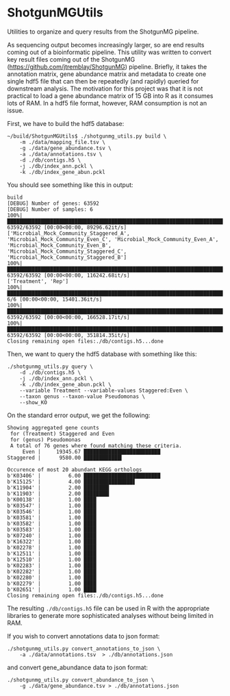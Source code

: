 # ShotgunMGUtils
Utilities to organize and query results from the ShotgunMG pipeline.

As sequencing output becomes increasingly larger, so are end results coming out of a bioinformatic pipeline. This utility was written to convert key result files coming out of the ShotgunMG (https://github.com/jtremblay/ShotgunMG) pipeline. Briefly, it takes the annotation matrix, gene abundance matrix and metadata to create one single hdf5 file that can then be repeatedly (and rapidly) queried for downstream analysis. The motivation for this project was that it is not practical to load a gene abundance matrix of 15 GB into R as it consumes lots of RAM. In a hdf5 file format, however, RAM consumption is not an issue.

First, we have to build the hdf5 database:
```
~/build/ShotgunMGUtils$ ./shotgunmg_utils.py build \
    -m ./data/mapping_file.tsv \
    -g ./data/gene_abundance.tsv \
    -a ./data/annotations.tsv \
    -d ./db/contigs.h5 \
    -j ./db/index_ann.pckl \
    -k ./db/index_gene_abun.pckl
```
You should see something like this in output:
```
build
[DEBUG] Number of genes: 63592
[DEBUG] Number of samples: 6
100%|████████████████████████████████████████████████████████████████████████████████████████████████████████████████████████████████████████████████████████████████████████████████████████████████| 63592/63592 [00:00<00:00, 89296.62it/s]
['Microbial_Mock_Community_Staggered_A', 'Microbial_Mock_Community_Even_C', 'Microbial_Mock_Community_Even_A', 'Microbial_Mock_Community_Even_B', 'Microbial_Mock_Community_Staggered_C', 'Microbial_Mock_Community_Staggered_B']
100%|███████████████████████████████████████████████████████████████████████████████████████████████████████████████████████████████████████████████████████████████████████████████████████████████| 63592/63592 [00:00<00:00, 116242.68it/s]
['Treatment', 'Rep']
100%|████████████████████████████████████████████████████████████████████████████████████████████████████████████████████████████████████████████████████████████████████████████████████████████████████████| 6/6 [00:00<00:00, 15401.36it/s]
100%|███████████████████████████████████████████████████████████████████████████████████████████████████████████████████████████████████████████████████████████████████████████████████████████████| 63592/63592 [00:00<00:00, 166528.17it/s]
100%|███████████████████████████████████████████████████████████████████████████████████████████████████████████████████████████████████████████████████████████████████████████████████████████████| 63592/63592 [00:00<00:00, 351814.35it/s]
Closing remaining open files:./db/contigs.h5...done
```
Then, we want to query the hdf5 database with something like this:
```
./shotgunmg_utils.py query \
    -d ./db/contigs.h5 \
    -j ./db/index_ann.pckl \
    -k ./db/index_gene_abun.pckl \
    --variable Treatment --variable-values Staggered:Even \
    --taxon genus --taxon-value Pseudomonas \
    --show_KO
```
On the standard error output, we get the following:
```
Showing aggregated gene counts 
 for (Treatment) Staggered and Even
 for (genus) Pseudomonas
 A total of 76 genes where found matching these criteria.
     Even |     19345.67 █████████████████████████
Staggered |      9580.00 ████████████▍

Occurence of most 20 abundant KEGG orthologs
b'K03406' |         6.00 █████████████████████████
b'K15125' |         4.00 ████████████████▋
b'K11904' |         2.00 ████████▎
b'K11903' |         2.00 ████████▎
b'K00138' |         1.00 ████▏
b'K03547' |         1.00 ████▏
b'K03546' |         1.00 ████▏
b'K03581' |         1.00 ████▏
b'K03582' |         1.00 ████▏
b'K03583' |         1.00 ████▏
b'K07240' |         1.00 ████▏
b'K16322' |         1.00 ████▏
b'K02278' |         1.00 ████▏
b'K12511' |         1.00 ████▏
b'K12510' |         1.00 ████▏
b'K02283' |         1.00 ████▏
b'K02282' |         1.00 ████▏
b'K02280' |         1.00 ████▏
b'K02279' |         1.00 ████▏
b'K02651' |         1.00 ████▏
Closing remaining open files:./db/contigs.h5...done
```

The resulting ```./db/contigs.h5``` file can be used in R with the appropriate libraries to generate more sophisticated analyses without being limited in RAM.


If you wish to convert annotations data to json format:
```
./shotgunmg_utils.py convert_annotations_to_json \
    -a ./data/annotations.tsv  > ./db/annotations.json
```

and convert gene_abundance data to json format:
```
./shotgunmg_utils.py convert_abundance_to_json \
    -g ./data/gene_abundance.tsv > ./db/annotations.json
```
